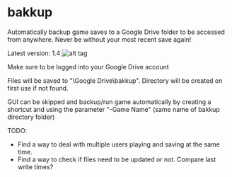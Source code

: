 # bakkup
Automatically backup game saves to a Google Drive folder to be accessed from anywhere. Never be without your most recent save again!

Latest version: 1.4
![alt tag](http://i.imgur.com/NTk0dsE.png)

Make sure to be logged into your Google Drive account

Files will be saved to "\Google Drive\bakkup\". Directory will be created on first use if not found. 

GUI can be skipped and backup/run game automatically by creating a shortcut and using the parameter "-Game Name" (same name of bakkup directory folder)

TODO:
- Find a way to deal with multiple users playing and saving at the same time.
- Find a way to check if files need to be updated or not. Compare last write times?